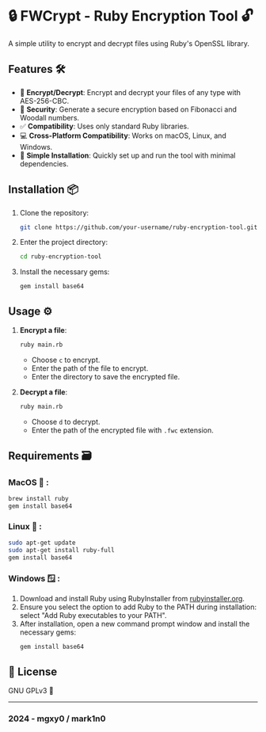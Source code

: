 # 🔒 FWCrypt - Ruby Encryption Tool 🔓



A simple utility to encrypt and decrypt files using Ruby's OpenSSL library.

## Features 🛠️

- 📇 **Encrypt/Decrypt**: Encrypt and decrypt your files of any type with AES-256-CBC.
- 🔑 **Security**: Generate a secure encryption based on Fibonacci and Woodall numbers.
- ✅ **Compatibility**: Uses only standard Ruby libraries.
- 💻 **Cross-Platform Compatibility**: Works on macOS, Linux, and Windows.
- 🔧 **Simple Installation**: Quickly set up and run the tool with minimal dependencies.

## Installation 📦

1. Clone the repository:
   ```sh
   git clone https://github.com/your-username/ruby-encryption-tool.git
   ```
2. Enter the project directory:
   ```sh
   cd ruby-encryption-tool
   ```
3. Install the necessary gems:
   ```sh
   gem install base64
   ```

## Usage ⚙️

1. **Encrypt a file**:
   ```sh
   ruby main.rb
   ```
   - Choose `c` to encrypt.
   - Enter the path of the file to encrypt.
   - Enter the directory to save the encrypted file.

2. **Decrypt a file**:
   ```sh
   ruby main.rb
   ```
   - Choose `d` to decrypt.
   - Enter the path of the encrypted file with `.fwc` extension.

## Requirements 🗃️

### MacOS  :

```sh
brew install ruby 
gem install base64
```

### Linux 🐧 :

```sh
sudo apt-get update
sudo apt-get install ruby-full
gem install base64
```

### Windows 🪟 :

1. Download and install Ruby using RubyInstaller from [rubyinstaller.org](https://rubyinstaller.org/).
2. Ensure you select the option to add Ruby to the PATH during installation: select "Add Ruby executables to your PATH".
3. After installation, open a new command prompt window and install the necessary gems:
   ```sh
   gem install base64
   ```

## 📜 License

GNU GPLv3 🐃

-----------------------------------------------------------------------------------------------------------------------------------------------------------------------------------------------------------------------------------------------------------------------------------------------------------------------------------------

### 2024 - mgxy0 / mark1n0
